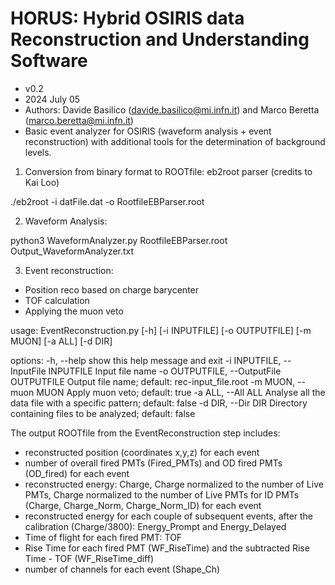 # HORUS: Hybrid OSIRIS data Reconstruction and Understanding Software
- v0.2
- 2024 July 05
- Authors: Davide Basilico (davide.basilico@mi.infn.it) and Marco Beretta (marco.beretta@mi.infn.it)
- Basic event analyzer for OSIRIS (waveform analysis + event reconstruction) with additional tools for the determination of background levels.

1) Conversion from binary format to ROOTfile: eb2root parser (credits to Kai Loo)

./eb2root -i datFile.dat -o RootfileEBParser.root

2) Waveform Analysis:

python3 WaveformAnalyzer.py RootfileEBParser.root Output_WaveformAnalyzer.txt

3) Event reconstruction:

- Position reco based on charge barycenter
- TOF calculation
- Applying the muon veto

usage: EventReconstruction.py [-h] [-i INPUTFILE] [-o OUTPUTFILE] [-m MUON] [-a ALL] [-d DIR]

options:
  -h, --help            show this help message and exit
  -i INPUTFILE, --InputFile INPUTFILE
                        Input file name
  -o OUTPUTFILE, --OutputFile OUTPUTFILE
                        Output file name; default: rec-input_file.root
  -m MUON, --muon MUON  Apply muon veto; default: true
  -a ALL, --All ALL     Analyse all the data file with a specific pattern; default: false
  -d DIR, --Dir DIR     Directory containing files to be analyzed; default: false
  
The output ROOTfile from the EventReconstruction step includes:
- reconstructed position (coordinates x,y,z) for each event
- number of overall fired PMTs (Fired_PMTs) and OD fired PMTs (OD_fired) for each event
- reconstructed energy: Charge, Charge normalized to the number of Live PMTs, Charge normalized to the number of Live PMTs for ID PMTs (Charge, Charge_Norm, Charge_Norm_ID) for each event
- reconstructed energy for each couple of subsequent events, after the calibration (Charge/3800): Energy_Prompt and Energy_Delayed
- Time of flight for each fired PMT: TOF
- Rise Time for each fired PMT (WF_RiseTime) and the subtracted Rise Time - TOF (WF_RiseTime_diff)
- number of channels for each event (Shape_Ch)
